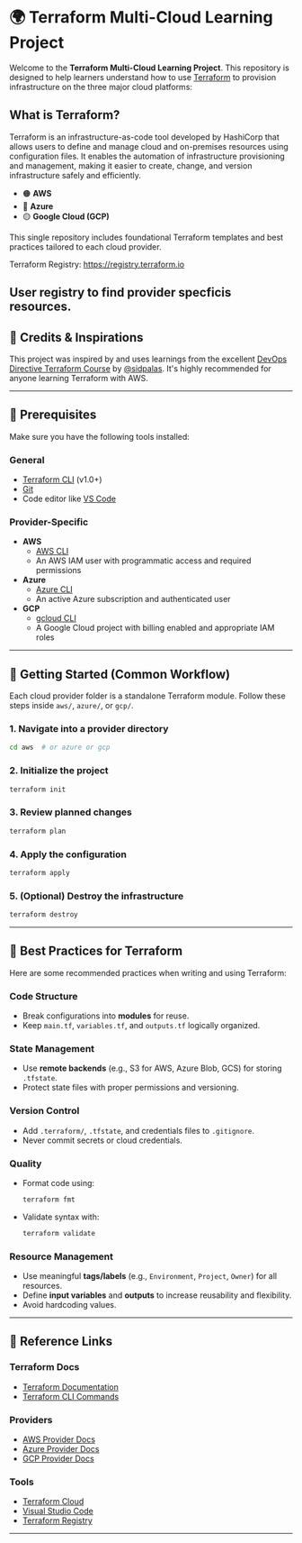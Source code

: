 # 🌍 Terraform Multi-Cloud Learning Project

Welcome to the **Terraform Multi-Cloud Learning Project**. This repository is designed to help learners understand how to use [Terraform](https://www.terraform.io/) to provision infrastructure on the three major cloud platforms:

## What is Terraform? 
Terraform is an infrastructure-as-code tool developed by HashiCorp that allows users to define and manage cloud and on-premises resources using configuration files. It enables the automation of infrastructure provisioning and management, making it easier to create, change, and version infrastructure safely and efficiently.

- 🟠 **AWS**
- 🔵 **Azure**
- 🟡 **Google Cloud (GCP)**

This single repository includes foundational Terraform templates and best practices tailored to each cloud provider.

Terraform Registry:
https://registry.terraform.io

User registry to find provider specficis resources.
---

## 🙌 Credits & Inspirations

This project was inspired by and uses learnings from the excellent [DevOps Directive Terraform Course](https://github.com/sidpalas/devops-directive-terraform-course) by [@sidpalas](https://github.com/sidpalas). It's highly recommended for anyone learning Terraform with AWS.


---

## 🔧 Prerequisites

Make sure you have the following tools installed:

### General

- [Terraform CLI](https://developer.hashicorp.com/terraform/downloads) (v1.0+)
- [Git](https://git-scm.com/)
- Code editor like [VS Code](https://code.visualstudio.com/)

### Provider-Specific

- **AWS**
  - [AWS CLI](https://docs.aws.amazon.com/cli/latest/userguide/install-cliv2.html)
  - An AWS IAM user with programmatic access and required permissions
- **Azure**
  - [Azure CLI](https://learn.microsoft.com/en-us/cli/azure/install-azure-cli)
  - An active Azure subscription and authenticated user
- **GCP**
  - [gcloud CLI](https://cloud.google.com/sdk/docs/install)
  - A Google Cloud project with billing enabled and appropriate IAM roles

---

## 🚀 Getting Started (Common Workflow)

Each cloud provider folder is a standalone Terraform module. Follow these steps inside `aws/`, `azure/`, or `gcp/`.

### 1. Navigate into a provider directory

```bash
cd aws  # or azure or gcp
````

### 2. Initialize the project

```bash
terraform init
```

### 3. Review planned changes

```bash
terraform plan
```

### 4. Apply the configuration

```bash
terraform apply
```

### 5. (Optional) Destroy the infrastructure

```bash
terraform destroy
```

---

## 📌 Best Practices for Terraform

Here are some recommended practices when writing and using Terraform:

### Code Structure

* Break configurations into **modules** for reuse.
* Keep `main.tf`, `variables.tf`, and `outputs.tf` logically organized.

### State Management

* Use **remote backends** (e.g., S3 for AWS, Azure Blob, GCS) for storing `.tfstate`.
* Protect state files with proper permissions and versioning.

### Version Control

* Add `.terraform/`, `.tfstate`, and credentials files to `.gitignore`.
* Never commit secrets or cloud credentials.

### Quality

* Format code using:

  ```bash
  terraform fmt
  ```
* Validate syntax with:

  ```bash
  terraform validate
  ```

### Resource Management

* Use meaningful **tags/labels** (e.g., `Environment`, `Project`, `Owner`) for all resources.
* Define **input variables** and **outputs** to increase reusability and flexibility.
* Avoid hardcoding values.

---

## 🔗 Reference Links

### Terraform Docs

* [Terraform Documentation](https://developer.hashicorp.com/terraform/docs)
* [Terraform CLI Commands](https://developer.hashicorp.com/terraform/cli/commands)

### Providers

* [AWS Provider Docs](https://registry.terraform.io/providers/hashicorp/aws/latest/docs)
* [Azure Provider Docs](https://registry.terraform.io/providers/hashicorp/azurerm/latest/docs)
* [GCP Provider Docs](https://registry.terraform.io/providers/hashicorp/google/latest/docs)

### Tools

* [Terraform Cloud](https://developer.hashicorp.com/terraform/cloud-docs)
* [Visual Studio Code](https://code.visualstudio.com/)
* [Terraform Registry](https://registry.terraform.io/)

---



